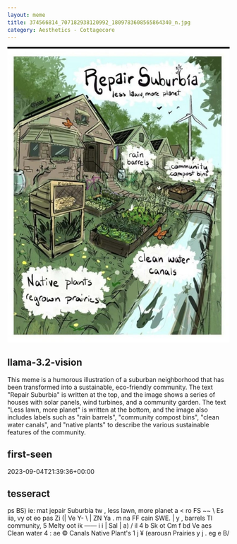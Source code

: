 ```yaml
---
layout: meme
title: 374566814_707182938120992_1809783608565864340_n.jpg
category: Aesthetics - Cottagecore
---
```


<div markdown="0"><a href="374566814_707182938120992_1809783608565864340_n.jpg"><img class="photo" src="374566814_707182938120992_1809783608565864340_n.jpg" /></a>

<h2>llama-3.2-vision</h2>
<p title="Llama-3.2-11B is a really good model that probably gets the visual details right but doesn't understand literary or media references, and often fails to accurately represent the physical arrangement of objects and the implied relationships between the objects.">This meme is a humorous illustration of a suburban neighborhood that has been transformed into a sustainable, eco-friendly community. The text &quot;Repair Suburbia&quot; is written at the top, and the image shows a series of houses with solar panels, wind turbines, and a community garden. The text &quot;Less lawn, more planet&quot; is written at the bottom, and the image also includes labels such as &quot;rain barrels&quot;, &quot;community compost bins&quot;, &quot;clean water canals&quot;, and &quot;native plants&quot; to describe the various sustainable features of the community.</p>

<h2>first-seen</h2>
<p title="Because Git doesn't preserve file modification times, this metadata file contains the file's modification time when it was added to the library.">2023-09-04T21:39:36+00:00</p>

<h2>tesseract</h2>
<p title="Tesseract is often terrible and just gives a lot of nonsense characters, but it used to be the state of the art, and usually it is better at correctly representing text than llama-3.2-vision-11b.">ps BS) ie: mat jepair Suburbia tw , less lawn, more planet a &lt; ro FS ~~ \ Es iia, vy ot eo pas Zi (| Ve Y- \ | ZN Ya . m na FF cain SWE. | y , barrels Tl community, 5 Melty oot ik —— i i | Sal | a) / il 4 b Sk ot Cm f bd Ve aes Clean water 4 : ae © Canals Native Plant&#x27;s 1 j ¥ (earousn Prairies y j . eg e B/</p>

</div>


